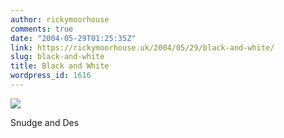 ```yaml
---
author: rickymoorhouse
comments: true
date: "2004-05-29T01:25:35Z"
link: https://rickymoorhouse.uk/2004/05/29/black-and-white/
slug: black-and-white
title: Black and White
wordpress_id: 1616
---
```


![](http://www.samespirit.net/ricky/resize.asp?width=300&path=/ricky/images/snudge.jpg)  

Snudge and Des

